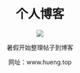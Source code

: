 <h1 align='center'>个人博客</h1>

<p align='center'><img src='https://img.shields.io/badge/author-Hueng-yellow'></p>

<p align='center'>暑假开始整理帖子到博客</p>

<p align='center'>网址：www.hueng.top</p>

